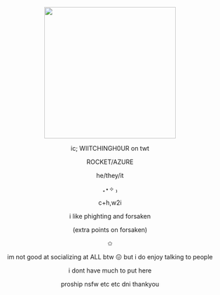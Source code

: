 <p align="center">
  <img width="300" height="300" src="https://i.imgur.com/vBMxPGj.png">
</p>
<p align="center">  ic; WIITCHINGH0UR on twt </p>
<p align="center">  ROCKET/AZURE </p>
<p align="center">  he/they/it </p>
<p align="center"> ₊⋆✧ ₎ </p>
<p align="center"> c+h,w2i </p>
<p align="center">  i like phighting and forsaken </p>
<p align="center">  (extra points on forsaken) </p>
<p align="center"> ✩‎ </p>
<p align="center">  im not good at socializing at ALL btw 😖 but i do enjoy talking to people </p>
<p align="center"> i dont have much to put here </p>
<p align="center"> proship nsfw etc etc dni thankyou </p>
